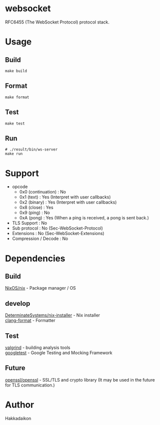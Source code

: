 # websocket  
RFC6455 (The WebSocket Protocol) protocol stack.  

# Usage  
## Build  

```shell  
make build
```

## Format  

```shell  
make format
```

## Test  

```shell  
make test
```

## Run  

```shell  
# ./result/bin/ws-server
make run
```

# Support  
- opcode  
  - 0x0 (continuation)   : No  
  - 0x1 (text)           : Yes (Interpret with user callbacks)  
  - 0x2 (binary)         : Yes (Interpret with user callbacks)  
  - 0x8 (close)          : Yes  
  - 0x9 (ping)           : No  
  - 0xA (pong)           : Yes (When a ping is received, a pong is sent back.)  
- TLS Support            : No  
- Sub protocol           : No (Sec-WebSocket-Protocol)  
- Extensions             : No (Sec-WebSocket-Extensions)  
- Compression / Decode   : No  

# Dependencies  
## Build  
[NixOS/nix](https://github.com/NixOS/nix) - Package manager / OS  

## develop  
[DeterminateSystems/nix-installer](https://github.com/DeterminateSystems/nix-installer) - Nix installer  
[clang-format](https://github.com/llvm/llvm-project/tree/main/clang/tools/clang-format) - Formatter  

## Test
[valgrind](https://sourceware.org/git/valgrind.git) - building analysis tools  
[googletest](https://github.com/google/googletest) - Google Testing and Mocking Framework  

## Future  
[openssl/openssl](https://github.com/openssl/openssl) - SSL/TLS and crypto library  (It may be used in the future for TLS communication.)  

# Author
Hakkadaikon

